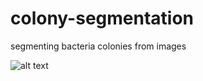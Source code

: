 # colony-segmentation
segmenting bacteria colonies from images



![alt text](https://raw.githubusercontent.com/keatinl1/colony-segmentation/master/output_images/Figure_1.png)
